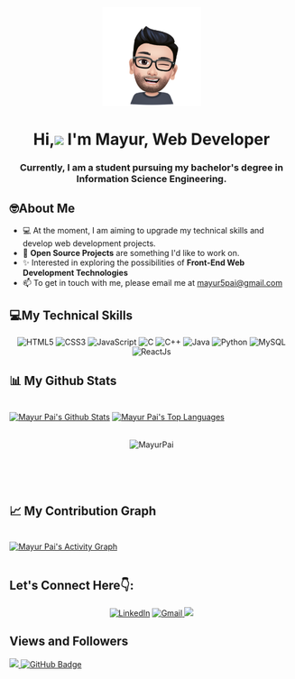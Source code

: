 <div align="center">
<img src="https://github.com/mayurpai/mayurpai.github.io/blob/master/images/Eye.png" height="175px" width="175px"/>
</div>
 
<h1 align="center">Hi,<img src="https://raw.githubusercontent.com/MartinHeinz/MartinHeinz/master/wave.gif" width="30px"> I'm Mayur, Web Developer</h1>


<h3 align="center">Currently, I am a student pursuing my bachelor's degree in Information Science Engineering.</h3>


## 🤓About Me 
 
 
 - 💻 At the moment, I am aiming to upgrade my technical skills and develop web development projects.
 - 🙌 **Open Source Projects** are something I'd like to work on.
 - ✨ Interested in exploring the possibilities of **Front-End Web Development Technologies**
 - 📫 To get in touch with me, please email me at mayur5pai@gmail.com


## 💻My Technical Skills

<p align="center">
    
 <img alt="HTML5" src="https://img.shields.io/badge/html5-%23E34F26.svg?&style=for-the-badge&logo=html5&logoColor=white" />
 <img alt="CSS3" src="https://img.shields.io/badge/css3-%231572B6.svg?&style=for-the-badge&logo=css3&logoColor=white" />
 <img alt="JavaScript" src="https://img.shields.io/badge/javascript-%23323330.svg?&style=for-the-badge&logo=javascript&logoColor=%23F7DF1E" />
 <img alt="C" src="https://img.shields.io/badge/c-%2300599C.svg?&style=for-the-badge&logo=c&logoColor=white" />
 <img alt="C++" src="https://img.shields.io/badge/c++-%2300599C.svg?&style=for-the-badge&logo=c%2B%2B&ogoColor=white" />
 <img alt="Java" src="https://img.shields.io/badge/java-%23ED8B00.svg?&style=for-the-badge&logo=java&logoColor=white" />
 <img alt="Python" src="https://img.shields.io/badge/python-%2314354C.svg?style=for-the-badge&logo=python&logoColor=white" />
 <img alt="MySQL" src="https://img.shields.io/badge/MySQL-00000F?style=for-the-badge&logo=mysql&logoColor=white" />
 <img alt="ReactJs" src="https://img.shields.io/badge/React-20232A?style=for-the-badge&logo=react&logoColor=61DAFB" />
<!--  <img alt="VS Code" src="https://img.shields.io/badge/Visual_Studio_Code-0078D4?style=for-the-badge&logo=visual%20studio%20code&logoColor=white" /> -->
 
 </p>



## 📊 My Github Stats

  <br/>
    <a href="https://github.com/mayurpai/github-readme-stats"><img alt="Mayur Pai's Github Stats" src="https://github-readme-stats.vercel.app/api?username=mayurpai&show_icons=true&count_private=true&theme=react&hide_border=true&bg_color=0D1117" /></a>
  <a href="https://github.com/mayurpai/github-readme-stats"><img alt="Mayur Pai's Top Languages" src="https://github-readme-stats.vercel.app/api/top-langs/?username=mayurpai&langs_count=8&count_private=true&layout=compact&theme=react&hide_border=true&bg_color=0D1117" /></a>
  <br/>
  
  
  <br/>
  <div align="center">
<p><img align="center" src="https://github-readme-streak-stats.herokuapp.com/?user=mayurpai&theme=react" alt="MayurPai"/></p>
  </div>
<br/>


<br/>
<br/>

## 📈 My Contribution Graph

<br/>
<a href="https://github.com/mayurpai/github-readme-activity-graph"><img alt="Mayur Pai's Activity Graph" src="https://activity-graph.herokuapp.com/graph?username=mayurpai&bg_color=0D1117&color=5BCDEC&line=5BCDEC&point=FFFFFF&hide_border=true" /></a>

<br/>
<br/>

## Let's Connect Here👇:

<div align="center">

<!-- <a  href="https://mayurpai.github.io/"><img alt="My Portfolio" src="https://raw.githubusercontent.com/mayurpai/mayurpai.github.io/master/images/m_icon.ico" height=20px width=20px>My Portfolio</a> -->
<a  href="https://www.linkedin.com/in/mayur-pai5/" target="_blank"><img alt="LinkedIn" src="https://img.shields.io/badge/linkedin%20-%230077B5.svg?&style=for-the-badge&logo=linkedin&logoColor=white" /></a>
<a href="mailto:mayur5pai@gmail.com"><img  alt="Gmail" src="https://img.shields.io/badge/Gmail-D14836?style=for-the-badge&logo=gmail&logoColor=white" />
<a href="https://twitter.com/Mayur_pai5" target="_blank"><img src="https://img.shields.io/badge/twitter-%2300acee.svg?&style=for-the-badge&logo=twitter&logoColor=white&alt=twitter" /></a>
<!-- <a  href="https://mayurpai.github.io/TuPhodega/index.html" target="_blank"><img alt="Tu Phodega" src="https://raw.githubusercontent.com/mayurpai/TuPhodega/master/images/favicon1.ico" height=20px width=20px  />Tu Phodega</a> -->

</div>


## Views and Followers
<a href="https://github.com/mayurpai/github-profile-views-counter">
    <img src="https://komarev.com/ghpvc/?username=mayurpai">
</a>
<a href="https://github.com/mayurpai?tab=followers"><img src="https://img.shields.io/github/followers/mayurpai?label=Followers&style=social" alt="GitHub Badge"></a>
 
<!--
**mayurpai/mayurpai** is a ✨ _special_ ✨ repository because its `README.md` (this file) appears on your GitHub profile.

Here are some ideas to get you started:

- 🔭 I’m currently working on ...
- 🌱 I’m currently learning ...
- 👯 I’m looking to collaborate on ...
- 🤔 I’m looking for help with ...
- 💬 Ask me about ...
- 📫 How to reach me:@mayur5pai@gmail.com
- 😄 Pronouns: ...
- ⚡ Fun fact: ...
-->
